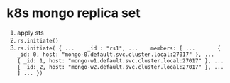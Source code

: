 # k8s mongo replica set

1. apply sts 
2. ` rs.initiate() `
3. ` rs.initiate( {
...    _id : "rs1",
...    members: [
...       { _id: 0, host: "mongo-0.default.svc.cluster.local:27017" },
...       { _id: 1, host: "mongo-w1.default.svc.cluster.local:27017" },
...       { _id: 2, host: "mongo-w2.default.svc.cluster.local:27017" },
...    ]
... }) `
